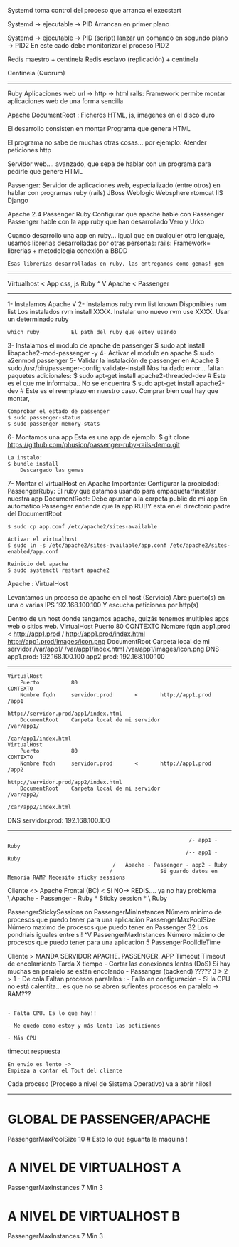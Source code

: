 Systemd toma control del proceso que arranca el execstart

Systemd -> ejecutable -> PID
            Arrancan en primer plano
            
Systemd -> ejecutable -> PID (script)
                                    lanzar un comando en segundo plano -> PID2
        En este cado debe monitorizar el proceso PID2                                    

Redis maestro
    + centinela
Redis esclavo (replicación)
    + centinela

Centinela (Quorum)

----------------------------

Ruby 
    Aplicaciones web      url -> http -> html
    rails: Framework permite montar aplicaciones web de una forma sencilla

Apache
    DocumentRoot : Ficheros HTML, js, imagenes en el disco duro

El desarrollo consisten en montar Programa que genera HTML

El programa no sabe de muchas otras cosas... por ejemplo:
    Atender peticiones http

Servidor web.... avanzado, que sepa de hablar con un programa para pedirle que genere HTML

Passenger: Servidor de aplicaciones web, especializado (entre otros) en hablar con programas ruby (rails)
            JBoss
            Weblogic
            Websphere
            rtomcat
            IIS
            Django

Apache 2.4
Passenger
Ruby
Configurar que apache hable con Passenger
Passenger  hable con la app ruby que han desarrollado Vero y Urko

Cuando desarrollo una app en ruby... igual que en cualquier otro lenguaje, 
    usamos librerias desarrolladas por otras personas:
        rails: Framework= librerias + metodologia 
        conexión a BBDD
    
    Esas librerias desarrolladas en ruby, las entregamos como gemas! gem
    
-----


Virtualhost <   App  css, js
                     Ruby
    ^                V
Apache      <    Passenger

--------

1- Instalamos Apache                √
2- Instalamos ruby
    rvm list known      Disponibles
    rvm list            Los instalados
    rvm install XXXX.   Instalar uno nuevo
    rvm use XXXX.       Usar un determinado ruby
    
    which ruby          El path del ruby que estoy usando
3- Instalamos el modulo de apache de passenger
    $ sudo apt install libapache2-mod-passenger -y
4- Activar el modulo en apache
    $ sudo a2enmod passenger
5- Validar la instalación de passenger en Apache
    $ sudo /usr/bin/passenger-config validate-install
    Nos ha dado error... faltan paquetes adicionales:
    $   sudo apt-get install apache2-threaded-dev   # Este es el que me informaba.. No se encuentra
    $   sudo apt-get install apache2-dev            # Este es el reemplazo en nuestro caso. Comprar bien cual hay que montar,
    
    Comprobar el estado de passenger
    $ sudo passenger-status
    $ sudo passenger-memory-stats

6- Montamos una app
    Esta es una app de ejemplo:
    $ git clone https://github.com/phusion/passenger-ruby-rails-demo.git
    
    La instalo:
    $ bundle install
        Descargado las gemas
    
7- Montar el virtualHost en Apache
    Importante: Configurar la propiedad:
        PassengerRuby:  El ruby que estamos usando para empaquetar/instalar nuestra app
        DocumentRoot:   Debe apuntar a la carpeta public de mi app
            En automatico Passenger entiende que la app RUBY está en el directorio padre del DocumentRoot
            

    
    $ sudo cp app.conf /etc/apache2/sites-available    
    
    Activar el virtualhost
    $ sudo ln -s /etc/apache2/sites-available/app.conf /etc/apache2/sites-enabled/app.conf
    
    Reinicio del apache
    $ sudo systemctl restart apache2
    
    
    
    
    
Apache :
    VirtualHost
    
Levantamos un proceso de apache en el host (Servicio)
    Abre puerto(s) en una o varias IPS 192.168.100.100
    Y escucha peticiones por http(s)
    
Dentro de un host donde tengamos apache, quizás tenemos multiples apps web o sitios web.
    VirtualHost
        Puerto          80                                          CONTEXTO
        Nombre fqdn     app1.prod       <       http://app1.prod    /
                                                                                http://app1.prod/index.html
                                                                                http://app1.prod/images/icon.png
        DocumentRoot    Carpeta local de mi servidor                /var/app1/
                                                                                /var/app1/index.html
                                                                                /var/app1/images/icon.png
DNS
    app1.prod:      192.168.100.100
    app2.prod:      192.168.100.100

----
    
    VirtualHost
        Puerto          80                                            CONTEXTO
        Nombre fqdn     servidor.prod       <       http://app1.prod  /app1
                                                                                http://servidor.prod/app1/index.html
        DocumentRoot    Carpeta local de mi servidor                /var/app1/
                                                                                /car/app1/index.html
    VirtualHost
        Puerto          80                                            CONTEXTO
        Nombre fqdn     servidor.prod       <       http://app1.prod  /app2
                                                                                http://servidor.prod/app2/index.html
        DocumentRoot    Carpeta local de mi servidor                /var/app2/
                                                                                /car/app2/index.html
DNS
    servidor.prod:      192.168.100.100




------------------------------------------------------------------------------------------
                                                             /- app1 - Ruby
                                                            /-- app1 - Ruby
                                     /   Apache - Passenger - app2 - Ruby
                                    /               Si guardo datos en Memoria RAM? Necesito sticky sessions
Cliente  <>   Apache Frontal (BC)  <                Si NO-> REDIS.... ya no hay problema
                                    \
                                     \   Apache - Passenger - Ruby
               * Sticky session *                           \ Ruby


PassengerStickySessions         on
PassengerMinInstances           Número mínimo de procesos que puedo tener para una aplicación
PassengerMaxPoolSize            Número maximo de procesos que puedo tener en Passenger                  32
    Los pondríais iguales entre si! ^V
PassengerMaxInstances           Número máximo de procesos que puedo tener para una aplicación            5
PassengerPoolIdleTime

Cliente  > MANDA                    SERVIDOR APACHE.                        PASSENGER.                  APP
                                    Timeout                                 Timeout de encolamiento     Tarda X tiempo
                                    - Cortar las conexiones lentas (DoS)                                    Si hay muchas en paralelo se están encolando
                                    - Passanger (backend) ?????                                                 3 > 2 > 1 
                                    - De cola                                                               Faltan procesos paralelos :
                                                                                                                - Fallo en configuración
                                                                                                                    - Si la CPU no está calentita... 
                                                                                                                        es que no se abren sufientes 
                                                                                                                            procesos en paralelo -> RAM???
                                                                                                                    
                                                                                                                - Falta CPU. Es lo que hay!!
                                                                                                                        - Me quedo como estoy y más lento las peticiones
                                                                                                                        - Más CPU
timeout respuesta
    
    En envío es lento ->
    Empieza a contar el Tout del cliente


Cada proceso (Proceso a nivel de Sistema Operativo) va a abrir hilos!           

------
# GLOBAL DE PASSENGER/APACHE
PassengerMaxPoolSize            10     # Esto lo que aguanta la maquina !

# A NIVEL DE VIRTUALHOST A
PassengerMaxInstances           7
Min                             3

# A NIVEL DE VIRTUALHOST B
PassengerMaxInstances           7
Min                             3


